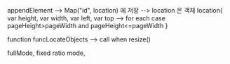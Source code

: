 appendElement --> Map("id", location) 에 저장
 --> location 은 객체
 location{ var height, var width, var left, var top --> for each case pageHeight>pageWidth and pageHeight<=pageWidth }
 
 function funcLocateObjects --> call when resize()
 
 fullMode, fixed ratio mode, 
